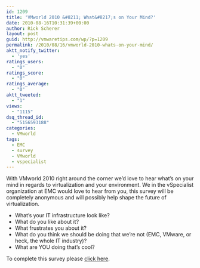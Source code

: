 ```yaml
---
id: 1209
title: 'VMworld 2010 &#8211; What&#8217;s on Your Mind?'
date: 2010-08-16T10:31:39+00:00
author: Rick Scherer
layout: post
guid: http://vmwaretips.com/wp/?p=1209
permalink: /2010/08/16/vmworld-2010-whats-on-your-mind/
aktt_notify_twitter:
  - 'yes'
ratings_users:
  - "0"
ratings_score:
  - "0"
ratings_average:
  - "0"
aktt_tweeted:
  - "1"
views:
  - "1115"
dsq_thread_id:
  - "5156593188"
categories:
  - VMworld
tags:
  - EMC
  - survey
  - VMworld
  - vspecialist
---
```

With VMworld 2010 right around the corner we&#8217;d love to hear what&#8217;s on your mind in regards to virtualization and your environment. We in the vSpecialist organization at EMC would love to hear from you, this survey will be completely anonymous and will possibly help shape the future of virtualization.

  * What’s your IT infrastructure look like?
  * What do you like about it?
  * What frustrates you about it?
  * What do you think we should be doing that we’re not (EMC, VMware, or heck, the whole IT industry)?
  * What are YOU doing that’s cool?

To complete this survey please <a href="http://www.surveygizmo.com/s3/jsfallback/344297/cfc657377fa0" target="_blank">click here</a>.